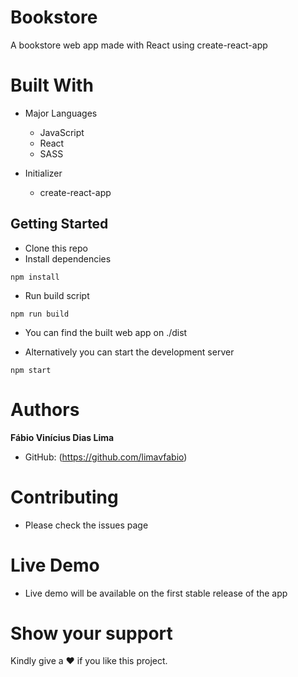 # Bookstore

A bookstore web app made with React using create-react-app

# Built With

- Major Languages

  - JavaScript
  - React
  - SASS

- Initializer
  - create-react-app

## Getting Started

- Clone this repo
- Install dependencies

```
npm install
```

- Run build script

```
npm run build
```

- You can find the built web app on ./dist

- Alternatively you can start the development server

```
npm start
```

# Authors

**Fábio Vinícius Dias Lima**

- GitHub: (https://github.com/limavfabio)

# Contributing

- Please check the issues page

# Live Demo

- Live demo will be available on the first stable release of the app

# Show your support

Kindly give a :hearts: if you like this project.
